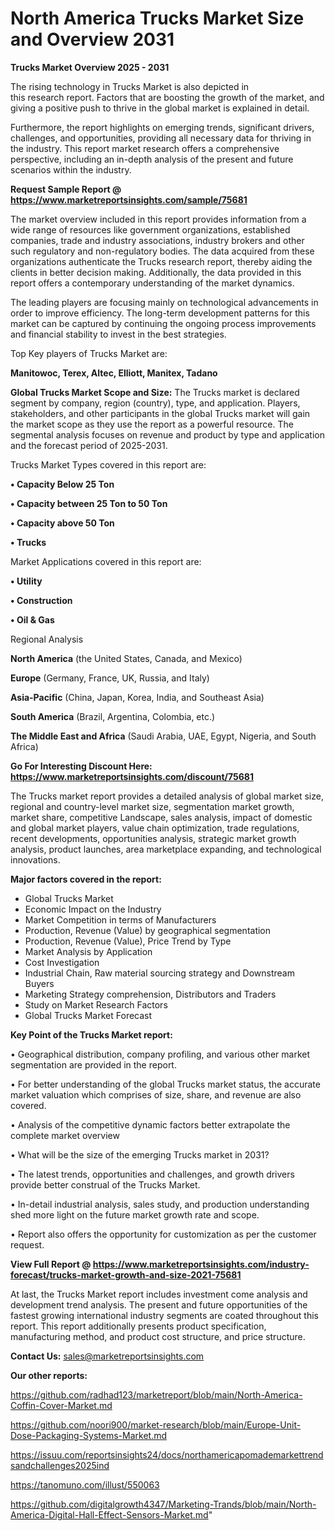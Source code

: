 # North America Trucks Market Size and Overview 2031

<Strong> Trucks Market Overview 2025 - 2031</strong>

The rising technology in Trucks Market is also depicted in this research report. Factors that are boosting the growth of the market, and giving a positive push to thrive in the global market is explained in detail.

Furthermore, the report highlights on emerging trends, significant drivers, challenges, and opportunities, providing all necessary data for thriving in the industry. This report market research offers a comprehensive perspective, including an in-depth analysis of the present and future scenarios within the industry.

<strong>Request Sample Report @ <a href=https://www.marketreportsinsights.com/sample/75681>https://www.marketreportsinsights.com/sample/75681</a></strong>

The market overview included in this report provides information from a wide range of resources like government organizations, established companies, trade and industry associations, industry brokers and other such regulatory and non-regulatory bodies. The data acquired from these organizations authenticate the Trucks research report, thereby aiding the clients in better decision making. Additionally, the data provided in this report offers a contemporary understanding of the market dynamics.

The leading players are focusing mainly on technological advancements in order to improve efficiency. The long-term development patterns for this market can be captured by continuing the ongoing process improvements and financial stability to invest in the best strategies.

Top Key players of Trucks Market are:

<strong>Manitowoc, Terex, Altec, Elliott, Manitex, Tadano</strong>

<strong><b>Global Trucks Market Scope and Size:</b></strong>
The Trucks market is declared segment by company, region (country), type, and application. Players, stakeholders, and other participants in the global Trucks market will gain the market scope as they use the report as a powerful resource. The segmental analysis focuses on revenue and product by type and application and the forecast period of 2025-2031.

Trucks Market Types covered in this report are:

<strong>• Capacity Below 25 Ton

• Capacity between 25 Ton to 50 Ton

• Capacity above 50 Ton

• Trucks</strong>

Market Applications covered in this report are:

<strong>• Utility

• Construction

• Oil & Gas</strong> 

Regional Analysis

<strong>North America</strong> (the United States, Canada, and Mexico)

<strong>Europe</strong> (Germany, France, UK, Russia, and Italy)

<strong>Asia-Pacific</strong> (China, Japan, Korea, India, and Southeast Asia)

<strong>South America</strong> (Brazil, Argentina, Colombia, etc.)

<strong>The Middle East and Africa</strong> (Saudi Arabia, UAE, Egypt, Nigeria, and South Africa)

<strong>Go For Interesting Discount Here: <a href=https://www.marketreportsinsights.com/discount/75681>https://www.marketreportsinsights.com/discount/75681</a></strong>

The Trucks market report provides a detailed analysis of global market size, regional and country-level market size, segmentation market growth, market share, competitive Landscape, sales analysis, impact of domestic and global market players, value chain optimization, trade regulations, recent developments, opportunities analysis, strategic market growth analysis, product launches, area marketplace expanding, and technological innovations.

<strong><b>Major factors covered in the report:</b></strong>
<ul>
  <li>Global Trucks Market </li>
  <li>Economic Impact on the Industry</li>
  <li>Market Competition in terms of Manufacturers</li>
  <li>Production, Revenue (Value) by geographical segmentation</li>
  <li>Production, Revenue (Value), Price Trend by Type</li>
  <li>Market Analysis by Application</li>
  <li>Cost Investigation</li>
  <li>Industrial Chain, Raw material sourcing strategy and Downstream Buyers</li>
  <li>Marketing Strategy comprehension, Distributors and Traders</li>
  <li>Study on Market Research Factors</li>
  <li>Global Trucks Market Forecast</li>
</ul>

<strong><b>Key Point of the Trucks Market report:</b></strong>

• Geographical distribution, company profiling, and various other market segmentation are provided in the report.

• For better understanding of the global Trucks market status, the accurate market valuation which comprises of size, share, and revenue are also covered.

• Analysis of the competitive dynamic factors better extrapolate the complete market overview

• What will be the size of the emerging Trucks market in 2031?

• The latest trends, opportunities and challenges, and growth drivers provide better construal of the Trucks Market.

• In-detail industrial analysis, sales study, and production understanding shed more light on the future market growth rate and scope.

• Report also offers the opportunity for customization as per the customer request.

<strong><b>View Full Report @ <a href=https://www.marketreportsinsights.com/industry-forecast/trucks-market-growth-and-size-2021-75681>https://www.marketreportsinsights.com/industry-forecast/trucks-market-growth-and-size-2021-75681</a></b></strong>


At last, the Trucks Market report includes investment come analysis and development trend analysis. The present and future opportunities of the fastest growing international industry segments are coated throughout this report. This report additionally presents product specification, manufacturing method, and product cost structure, and price structure.

<strong>Contact Us:</strong>
sales@marketreportsinsights.com

<strong>Our other reports:</strong>

<a href=https://github.com/radhad123/marketreport/blob/main/North-America-Coffin-Cover-Market.md>https://github.com/radhad123/marketreport/blob/main/North-America-Coffin-Cover-Market.md</a>

<a href=https://github.com/noori900/market-research/blob/main/Europe-Unit-Dose-Packaging-Systems-Market.md>https://github.com/noori900/market-research/blob/main/Europe-Unit-Dose-Packaging-Systems-Market.md</a>

<a href=https://issuu.com/reportsinsights24/docs/northamericapomademarkettrendsandchallenges2025ind>https://issuu.com/reportsinsights24/docs/northamericapomademarkettrendsandchallenges2025ind</a>

<a href=https://tanomuno.com/illust/550063>https://tanomuno.com/illust/550063</a>

<a href=https://github.com/digitalgrowth4347/Marketing-Trands/blob/main/North-America-Digital-Hall-Effect-Sensors-Market.md>https://github.com/digitalgrowth4347/Marketing-Trands/blob/main/North-America-Digital-Hall-Effect-Sensors-Market.md</a>"
